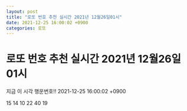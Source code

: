 ```yaml
---
layout: post
title: "로또 번호 추천 실시간 2021년 12월26일01시"
date: 2021-12-25 16:00:02 +0900
categories: 로또
---
```


# 로또 번호 추천 실시간 2021년 12월26일01시

지금 이 시각 행운번호!! 2021-12-25 16:00:02 +0900

 15  14  10  22  40  19 

